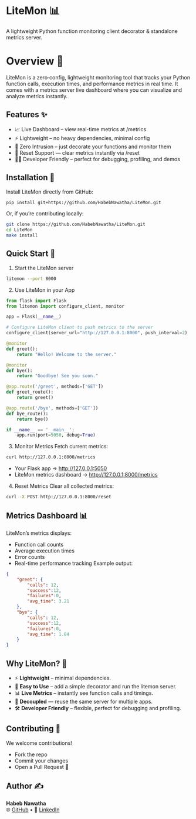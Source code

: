 # LiteMon 📊
A lightweight Python function monitoring client decorator & standalone metrics server.

# Overview 🚀
LiteMon is a zero‑config, lightweight monitoring tool that tracks your Python function calls, execution times, and performance metrics in real time.
It comes with a metrics server live dashboard where you can visualize and analyze metrics instantly.
## Features ✨

- 📈 Live Dashboard – view real-time metrics at /metrics
- ⚡ Lightweight – no heavy dependencies, minimal config
- 🧩 Zero Intrusion – just decorate your functions and monitor them
- 🧹 Reset Support — clear metrics instantly via /reset
- 🧑‍💻 Developer Friendly – perfect for debugging, profiling, and demos


## Installation 🔧

Install LiteMon directly from GitHub:

```bash
pip install git+https://github.com/HabebNawatha/LiteMon.git
```

Or, if you’re contributing locally:

```bash
git clone https://github.com/HabebNawatha/LiteMon.git
cd LiteMon
make install
```
## Quick Start 🏁
1. Start the LiteMon server
```bash
litemon --port 8000
```
2. Use LiteMon in your App
```python
from flask import Flask
from litemon import configure_client, monitor

app = Flask(__name__)

# Configure LiteMon client to push metrics to the server
configure_client(server_url="http://127.0.0.1:8000", push_interval=2)

@monitor
def greet():
    return "Hello! Welcome to the server."

@monitor
def bye():
    return "Goodbye! See you soon."

@app.route('/greet', methods=['GET'])
def greet_route():
    return greet()

@app.route('/bye', methods=['GET'])
def bye_route():
    return bye()

if __name__ == '__main__':
    app.run(port=5050, debug=True)
```

3. Monitor Metrics
Fetch current metrics:
```bash
curl http://127.0.0.1:8000/metrics
```
* Your Flask app → http://127.0.0.1:5050
* LiteMon metrics dashboard → http://127.0.0.1:8000/metrics

4. Reset Metrics
Clear all collected metrics:
```bash
curl -X POST http://127.0.0.1:8000/reset
```
## Metrics Dashboard 📊
LiteMon’s metrics displays:
- Function call counts
- Average execution times
- Error counts
- Real-time performance tracking
Example output:

```json
{
    "greet": {
        "calls": 12,
        "success":12,
        "failures":0,
        "avg_time": 3.21
    },
    "bye": {
        "calls": 12,
        "success":12,
        "failures":0,
        "avg_time": 1.84
    }
}
```
## Why LiteMon? 🤔
- ⚡ **Lightweight** – minimal dependencies.
- 🧩 **Easy to Use** – add a simple decorator and run the litemon server.
- 📊 **Live Metrics** – instantly see function calls and timings.
- 🔌 **Decoupled** — reuse the same server for multiple apps.
- 🛠 **Developer Friendly** – flexible, perfect for debugging and profiling.



## Contributing 🤝
We welcome contributions!
- Fork the repo
- Commit your changes
- Open a Pull Request 🎉



## Author ✍️
**Habeb Nawatha**  
🌐 [GitHub](https://github.com/HabebNawatha) • 💼 [LinkedIn](https://www.linkedin.com/in/habeb-nawatha/)
